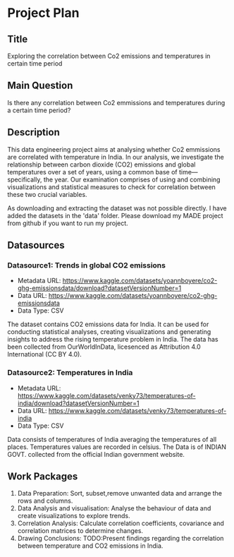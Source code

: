# Project Plan

## Title

Exploring the correlation between Co2 emissions and temperatures in certain time period

## Main Question

Is there any correlation between Co2 emmissions and temperatures during a certain time period?

## Description

This data engineering project aims at analysing whether Co2 emmissions are correlated with temperature in India. In our analysis, we investigate the relationship between carbon dioxide (CO2) emissions and global temperatures over a set of years, using a common base of time—specifically, the year. Our examination comprises of using and combining visualizations and statistical measures to check for correlation between these two crucial variables.

As downloading and extracting the dataset was not possible directly. I have added the datasets in the 'data' folder. Please download my MADE project from github if you want to run my project.

## Datasources

<!-- Describe each datasources you plan to use in a section. Use the prefic "DatasourceX" where X is the id of the datasource. -->

### Datasource1: Trends in global CO2 emissions
* Metadata URL: https://www.kaggle.com/datasets/yoannboyere/co2-ghg-emissionsdata/download?datasetVersionNumber=1
* Data URL: https://www.kaggle.com/datasets/yoannboyere/co2-ghg-emissionsdata
* Data Type: CSV

The dataset contains CO2 emissions data for India. It can be used for conducting statistical analyses, creating visualizations and generating insights to address the rising temperature problem in India. The data has been collected from OurWorldInData, licesenced as Attribution 4.0 International (CC BY 4.0).

### Datasource2: Temperatures in India
* Metadata URL: https://www.kaggle.com/datasets/venky73/temperatures-of-india/download?datasetVersionNumber=1
* Data URL: https://www.kaggle.com/datasets/venky73/temperatures-of-india
* Data Type: CSV

Data consists of temperatures of India averaging the temperatures of all places. Temperatures values are recorded in celsius. The Data is of INDIAN GOVT. collected from the official Indian government website.

## Work Packages

<!-- List of work packages ordered sequentially, each pointing to an issue with more details. -->

1. Data Preparation: Sort, subset,remove unwanted data and arrange the rows and columns.
2. Data Analysis and visualisation: Analyse the behaviour of data and create visualizations to explore trends.
3. Correlation Analysis: Calculate correlation coefficients, covariance and correlation matrices to determine changes.
4. Drawing Conclusions: TODO:Present findings regarding the correlation between temperature and CO2 emissions in India.
